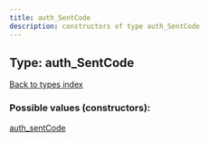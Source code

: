 ```yaml
---
title: auth_SentCode
description: constructors of type auth_SentCode
---
```

## Type: auth\_SentCode  
[Back to types index](index.md)



### Possible values (constructors):

[auth\_sentCode](../constructors/auth_sentCode.md)  

